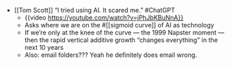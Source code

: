 - [[Tom Scott]] “I tried using AI. It scared me.” #ChatGPT
	- {{video https://youtube.com/watch?v=jPhJbKBuNnA}}
	- Asks where we are on the #[[sigmoid curve]] of AI as technology
	- If we’re only at the knee of the curve — the 1999 Napster moment — then the rapid vertical additive growth “changes everything” in the next 10 years
	- Also: email folders??? Yeah he definitely does email wrong.